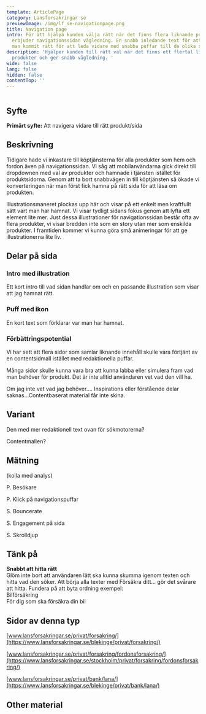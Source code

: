 ```yaml
---
template: ArticlePage
category: Lansforsakringar se
previewImage: /img/lf_se-navigationpage.png
title: Navigation page
intro: För att hjälpa kunden välja rätt när det finns flera liknande produkter
  erbjuder navigationssidan vägledning. En snabb inledande text för att visa att
  man kommit rätt för att leda vidare med snabba puffar till de olika sidorna.
description: 'Hjälper kunden till rätt val när det finns ett flertal liknande
  produkter och ger snabb vägledning. '
wide: false
lang: false
hidden: false
contentTop: ''
---
```


<figure class="Image null Image__wide"><img src="/img/lfse-navsida.jpg" srcset="/img/lfse-navsida.jpg 2x" alt=""><figcaption><div class="Image__caption"></div></figcaption></figure>

## Syfte

**Primärt syfte:** Att navigera vidare till rätt produkt/sida

## Beskrivning

Tidigare hade vi inkastare till köptjänsterna för alla produkter som hem och fordon även på navigationssidan. Vi såg att mobilanvändarna gick direkt till dropdownen med val av produkter och hamnade i tjänsten istället för produktsidorna. Genom att ta bort snabbvägen in till köptjänsten så ökade vi konverteringen när man först fick hamna på rätt sida för att läsa om produkten.

Illustrationsmaneret plockas upp här och visar på ett enkelt men kraftfullt sätt vart man har hamnat. Vi visar tydligt sidans fokus genom att lyfta ett element lite mer. Just dessa illustrationer för navigationssidan består ofta av flera produkter, vi visar bredden inte som en story utan mer som enskilda produkter. I framtiden kommer vi kunna göra små animeringar för att ge illustrationerna lite liv.

## Delar på sida

### Intro med illustration

Ett kort intro till vad sidan handlar om och en passande illustration som visar att jag hamnat rätt.

### Puff med ikon

En kort text som förklarar var man har hamnat.

### Förbättringspotential

Vi har sett att flera sidor som samlar liknande innehåll skulle vara förtjänt av en contentsidmall istället med redaktionella puffar.

Många sidor skulle kunna vara bra att kunna labba eller simulera fram vad man behöver för produkt. Det är inte alltid användaren vet vad den vill ha.

Om jag inte vet vad jag behöver…. Inspirations eller förstående delar saknas…Contentbaserat material får inte skina.

## Variant

Den med mer redaktionell text ovan för sökmotorerna?

Contentmallen?

## Mätning

(kolla med analys)

P. Besökare

P. Klick på navigationspuffar

S. Bouncerate

S. Engagement på sida

S. Skrolldjup

## Tänk på

**Snabbt att hitta rätt**\
Glöm inte bort att användaren lätt ska kunna skumma igenom texten och hitta vad den söker. Att börja alla texter med Försäkra ditt… gör det svårare att hitta. Fundera på att byta ordning exempel:\
Bilförsäkring\
För dig som ska försäkra din bil

## Sidor av denna typ

[www.lansforsakringar.se/privat/forsakring/](https://www.lansforsakringar.se/blekinge/privat/forsakring/)

[www.lansforsakringar.se/privat/forsakring/fordonsforsakring/](https://www.lansforsakringar.se/stockholm/privat/forsakring/fordonsforsakring/)

[www.lansforsakringar.se/privat/bank/lana/](https://www.lansforsakringar.se/blekinge/privat/bank/lana/)

## Other material[](https://lf-digitala-kanaler.github.io/components/web/button-and-links/buttons#other-material)
